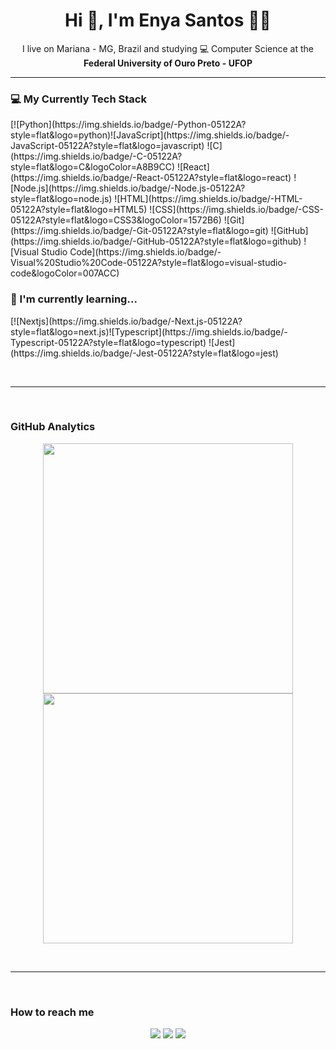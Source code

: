 
<h1 align='center'> Hi 👋, I'm Enya Santos  👩‍💻 </h1>

<p align='center'>
  I live on Mariana - MG, Brazil and studying 💻 Computer Science at the <b>Federal University of Ouro Preto - UFOP</b>
</p>
<hr>
<h3> 💻 My Currently Tech Stack </h3>
[![Python](https://img.shields.io/badge/-Python-05122A?style=flat&logo=python)![JavaScript](https://img.shields.io/badge/-JavaScript-05122A?style=flat&logo=javascript)&nbsp;![C](https://img.shields.io/badge/-C-05122A?style=flat&logo=C&logoColor=A8B9CC)&nbsp;![React](https://img.shields.io/badge/-React-05122A?style=flat&logo=react)&nbsp;![Node.js](https://img.shields.io/badge/-Node.js-05122A?style=flat&logo=node.js)&nbsp;![HTML](https://img.shields.io/badge/-HTML-05122A?style=flat&logo=HTML5)&nbsp;![CSS](https://img.shields.io/badge/-CSS-05122A?style=flat&logo=CSS3&logoColor=1572B6)&nbsp;![Git](https://img.shields.io/badge/-Git-05122A?style=flat&logo=git)&nbsp;![GitHub](https://img.shields.io/badge/-GitHub-05122A?style=flat&logo=github)&nbsp;![Visual Studio Code](https://img.shields.io/badge/-Visual%20Studio%20Code-05122A?style=flat&logo=visual-studio-code&logoColor=007ACC)

<h3>🌱 I'm currently learning...</h3>
[![Nextjs](https://img.shields.io/badge/-Next.js-05122A?style=flat&logo=next.js)![Typescript](https://img.shields.io/badge/-Typescript-05122A?style=flat&logo=typescript)&nbsp;![Jest](https://img.shields.io/badge/-Jest-05122A?style=flat&logo=jest)

<br><hr><br>
<h3>GitHub Analytics</h3>
<p align="center">   
<img width="400px" src="https://github-readme-stats-eight-theta.vercel.app/api/top-langs/?username=enyasantos&layout=compact&langs_count=8&theme=algolia"/>
</a><br>
<img width="400px" src="https://github-readme-stats-eight-theta.vercel.app/api?username=enyasantos&show_icons=true&theme=algolia&include_all_commits=true&count_private=true"/>
</p>
<br><hr><br>
<h3>How to reach me</h3>
<p align="center">
<a href="https://www.linkedin.com/in/enyasantos/"><img src="https://img.shields.io/badge/LINKEDIN-0077B5?style=flat&logo=Linkedin&logoColor=white"/></a> <a href="mailto:enyalgs@gmail.com"><img src="https://img.shields.io/badge/-EMAIL-D14836?style=flat&logo=Gmail&logoColor=white"/></a> <a href="https://www.instagram.com/__enyasantos/"><img src="https://img.shields.io/badge/-INSTAGRAM-E4405F?style=flat&logo=Instagram&logoColor=white"/></a>
</p><br><br>
